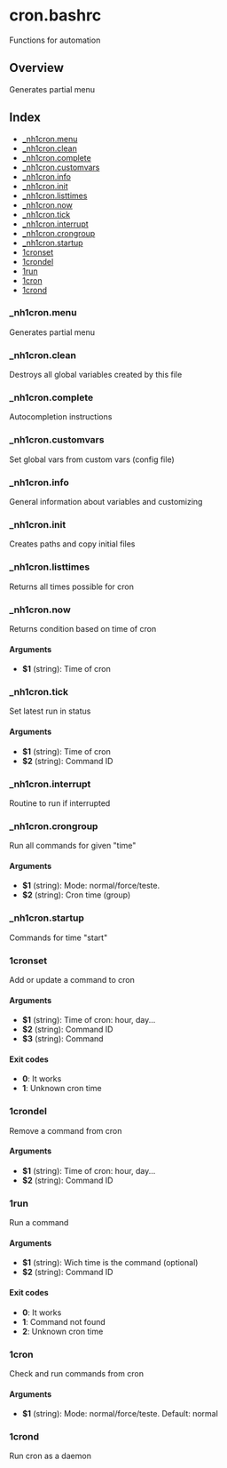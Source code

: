 # cron.bashrc

Functions for automation

## Overview

Generates partial menu

## Index

* [_nh1cron.menu](#_nh1cronmenu)
* [_nh1cron.clean](#_nh1cronclean)
* [_nh1cron.complete](#_nh1croncomplete)
* [_nh1cron.customvars](#_nh1croncustomvars)
* [_nh1cron.info](#_nh1croninfo)
* [_nh1cron.init](#_nh1croninit)
* [_nh1cron.listtimes](#_nh1cronlisttimes)
* [_nh1cron.now](#_nh1cronnow)
* [_nh1cron.tick](#_nh1crontick)
* [_nh1cron.interrupt](#_nh1croninterrupt)
* [_nh1cron.crongroup](#_nh1croncrongroup)
* [_nh1cron.startup](#_nh1cronstartup)
* [1cronset](#1cronset)
* [1crondel](#1crondel)
* [1run](#1run)
* [1cron](#1cron)
* [1crond](#1crond)

### _nh1cron.menu

Generates partial menu

### _nh1cron.clean

Destroys all global variables created by this file

### _nh1cron.complete

Autocompletion instructions

### _nh1cron.customvars

Set global vars from custom vars (config file)

### _nh1cron.info

General information about variables and customizing

### _nh1cron.init

Creates paths and copy initial files

### _nh1cron.listtimes

Returns all times possible for cron

### _nh1cron.now

Returns condition based on time of cron

#### Arguments

* **$1** (string): Time of cron

### _nh1cron.tick

Set latest run in status

#### Arguments

* **$1** (string): Time of cron
* **$2** (string): Command ID

### _nh1cron.interrupt

Routine to run if interrupted

### _nh1cron.crongroup

Run all commands for given "time"

#### Arguments

* **$1** (string): Mode: normal/force/teste.
* **$2** (string): Cron time (group)

### _nh1cron.startup

Commands for time "start"

### 1cronset

Add or update a command to cron

#### Arguments

* **$1** (string): Time of cron: hour, day...
* **$2** (string): Command ID
* **$3** (string): Command

#### Exit codes

* **0**: It works
* **1**: Unknown cron time

### 1crondel

Remove a command from cron

#### Arguments

* **$1** (string): Time of cron: hour, day...
* **$2** (string): Command ID

### 1run

Run a command

#### Arguments

* **$1** (string): Wich time is the command (optional)
* **$2** (string): Command ID

#### Exit codes

* **0**: It works
* **1**: Command not found
* **2**: Unknown cron time

### 1cron

Check and run commands from cron

#### Arguments

* **$1** (string): Mode: normal/force/teste. Default: normal

### 1crond

Run cron as a daemon

